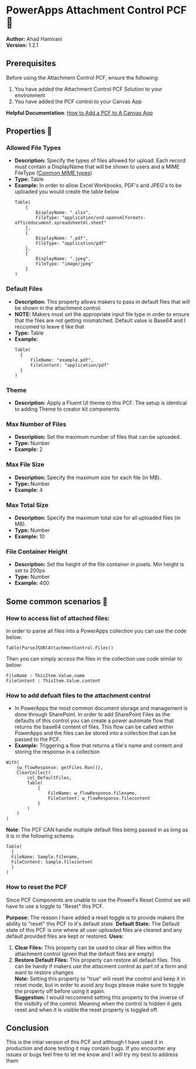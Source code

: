 # PowerApps Attachment Control PCF 📁

**Author:** Ahad Hamirani <br/>
**Version:** 1.2.1

## Prerequisites

Before using the Attachment Control PCF, ensure the following:
1. You have added the Attachment Control PCF Solution to your environment
2. You have added the PCF control to your Canvas App <br/>

**Helpful Documentation**: [How to Add a PCF to A Canvas App](https://docs.microsoft.com/en-us/powerapps/developer/component-framework/import-custom-controls)

## Properties 🚀

### Allowed File Types
- **Description:** Specify the types of files allowed for upload. Each record must contain a DisplayName that will be shown to users and a MIME FileType ([Common MIME types](https://developer.mozilla.org/en-US/docs/Web/HTTP/Basics_of_HTTP/MIME_types/Common_types))
- **Type:** Table
- **Example:** In order to allow Excel Workbooks, PDF's and JPEG's to be uploaded you would create the table below
  ```PowerApps
  Table(
      {
          DisplayName: ".xlsx",
          FileType: "application/vnd.openxmlformats-officedocument.spreadsheetml.sheet"
      },
      {
          DisplayName: ".pdf",
          FileType: "application/pdf"
      },
      {
          DisplayName: ".jpeg",
          FileType: "image/jpeg"
      }
  )
  ````
   
### Default Files

- **Description:** This property allows makers to pass in default files that will be shown in the attachment control.
- **NOTE:** Makers must set the appropriate input file type in order to ensure that the files are not getting mismatched. Default value is Base64 and I reccomed to leave it like that
- **Type:** Table
- **Example:**
  ```PowerApps
  Table(
    {
        FileName: "example.pdf",
        FileContent: "application/pdf"
    }
  )
  ````
### Theme
- **Description:** Apply a Fluent UI theme to this PCF. The setup is identical to adding Theme to creator kit components

### Max Number of Files
- **Description:** Set the maximum number of files that can be uploaded.
- **Type:** Number
- **Example:** 2

### Max File Size
- **Description:** Specify the maximum size for each file (in MB).
- **Type:** Number
- **Example:** 4

### Max Total Size
- **Description:** Specify the maximum total size for all uploaded files (in MB).
- **Type:** Number
- **Example:** 10

### File Container Height
- **Description:** Set the height of the file container in pixels. Min height is set to 200px
- **Type:** Number
- **Example:** 400

## Some common scenarios 📖

### How to access list of attached files:
In order to parse all files into a PowerApps collection you can use the code below: 
  ```PowerApps
Table(ParseJSON(AttachmentControl.Files))
````

Then you can simply access the files in the collection use code similar to below:
  ```PowerApps
FileName : ThisItem.Value.name
FileContent : ThisItem.Value.content
````

### How to add defualt files to the attachment control
- In PowerApps the most common document storage and management is done through SharePoint. In order to add SharePoint Files as the defaults of this control you can create a power automate flow that returns the base64 content of files. This flow can be called within PowerApps and the files can be stored into a collection that can be passed to the PCF.
- **Example:** Triggering a flow that returns a file's name and content and storing the response in a collection
````PowerApps
With(
    {w_flowResponse: getFiles.Run()},
    ClearCollect(
        col_DefaultFiles,
        Table(
            {
                FileName: w_flowResponse.filename,
                FileContent: w_flowResponse.filecontent
            }
        )
    )
)
````
**Note**: The PCF CAN handle multiple default files being passed in as long as it is in the following schema:
````PowerApps
Table(
  {
  FileName: Sample.filename,
  FileContent: Sample.filecontent
  }
)
````
### How to reset the PCF
Since PCF Components are unable to use the PowerFx Reset Control we will have to use a toggle to "Reset" this PCF. 

**Purpose:** The reason I have added a reset toggle is to provide makers the ability to "reset" this PCF to it's default state.
**Default State:** The Default state of this PCF is one where all user uploaded files are cleared and any default provided files are kept or restored.
**Uses:** 
1. **Clear Files:** This property can be used to clear all files within the attachment control (given that the default files are empty)
2. **Restore Default Files:** This property can restore all default files. This can be handy if makers use the attacment control as part of a form and want to restore changes <br/>
   **Note:** Setting this property to "true" will reset the control and keep it in reset mode, but in order to avoid any bugs please make sure to toggle the property off before using it again. <br/>
   **Suggestion:** I would reccomend setting this property to the inverse of the visibilty of the control. Meaning when the control is hidden it gets reset and when it is visible the reset property is toggled off.<br/>

## Conclusion
This is the intial version of this PCF and although I have used it in production and done testing it may contain bugs. If you encounter any issues or bugs feel free to let me know and I will try my best to address them


